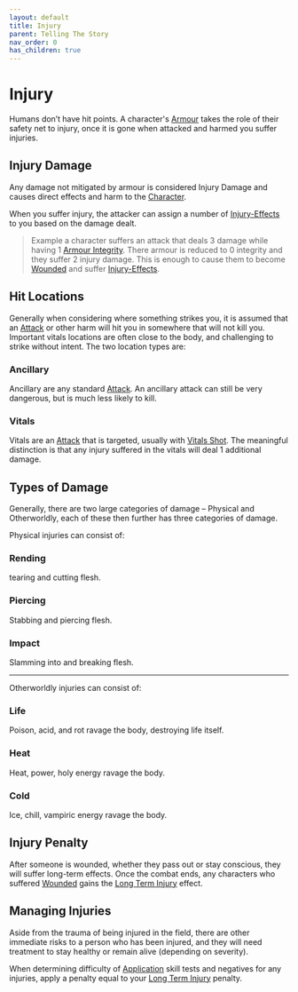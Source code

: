```yaml
---
layout: default
title: Injury
parent: Telling The Story
nav_order: 0
has_children: true
---
```

# Injury
Humans don’t have hit points. A character's [Armour](Armour) takes the role of their safety net to injury, once it is gone when attacked and harmed you suffer injuries. 

## Injury Damage
Any damage not mitigated by armour is considered Injury Damage and causes direct effects and harm to the [Character](Game/Core/Terminology#Character).

When you suffer injury, the attacker can assign a number of [Injury-Effects](Game/Core/Injury-Effects) to you based on the damage dealt.

> Example a character suffers an attack that deals 3 damage while having 1 [Armour Integrity](Game/Core/Armour#Armour%20Integrity). There armour is reduced to 0 integrity and they suffer 2 injury damage. This is enough to cause them to become [Wounded](Game/Core/Effects#Wounded) and suffer [Injury-Effects](Game/Core/Injury-Effects).

## Hit Locations
Generally when considering where something strikes you, it is assumed that an [Attack](Terminology#Attack) or other harm will hit you in somewhere that will not kill you. Important vitals locations are often close to the body, and challenging to strike without intent. The two location types are:
### Ancillary
Ancillary are any standard [Attack](Terminology#Attack). An ancillary attack can still be very dangerous, but is much less likely to kill.
### Vitals
Vitals are an [Attack](Terminology#Attack) that is targeted, usually with [Vitals Shot](Attacks#Vitals%20Hit). The meaningful distinction is that any injury suffered in the vitals will deal 1 additional damage.

## Types of Damage
Generally, there are two large categories of damage – Physical and Otherworldly, each of these then further has three categories of damage.

Physical injuries can consist of:
### Rending
tearing and cutting flesh.
### Piercing
Stabbing and piercing flesh.
### Impact
Slamming into and breaking flesh.

---

Otherworldly injuries can consist of:
### Life
Poison, acid, and rot ravage the body, destroying life itself.
### Heat
Heat, power, holy energy ravage the body.
### Cold
Ice, chill, vampiric energy ravage the body.

## Injury Penalty
After someone is wounded, whether they pass out or stay conscious, they will suffer long-term effects. Once the combat ends, any characters who suffered [Wounded](Effects#Wounded) gains the [Long Term Injury](Effects#Long%20Term%20Injury) effect.

## Managing Injuries
Aside from the trauma of being injured in the field, there are other immediate risks to a person who has been injured, and they will need treatment to stay healthy or remain alive (depending on severity).

When determining difficulty of [Application](Intelligence#Application) skill tests and negatives for any injuries, apply a penalty equal to your [Long Term Injury](Game/Core/Effects#Long%20Term%20Injury) penalty.